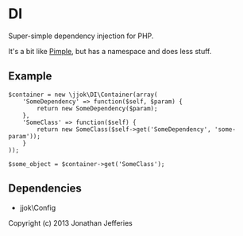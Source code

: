 DI
====

Super-simple dependency injection for PHP.

It's a bit like [Pimple](https://github.com/fabpot/pimple), but has a namespace and does less stuff.

Example
-------

    $container = new \jjok\DI\Container(array(
        'SomeDependency' => function($self, $param) {
        	return new SomeDependency($param);
        },
        'SomeClass' => function($self) {
        	return new SomeClass($self->get('SomeDependency', 'some-param'));
        }
    ));
    
    $some_object = $container->get('SomeClass');

Dependencies
------------

- jjok\Config


Copyright (c) 2013 Jonathan Jefferies

